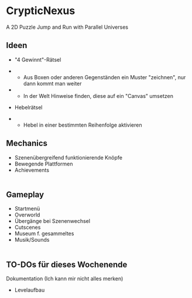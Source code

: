 # CrypticNexus
 A 2D Puzzle Jump and Run with Parallel Universes</br>

## Ideen</br>
- "4 Gewinnt"-Rätsel
- - Aus Boxen oder anderen Gegenständen ein Muster "zeichnen", nur dann kommt man weiter
- - In der Welt Hinweise finden, diese auf ein "Canvas" umsetzen

- Hebelrätsel
- - Hebel in einer bestimmten Reihenfolge aktivieren

## Mechanics</br>
- Szenenübergreifend funktionierende Knöpfe</br>
- Bewegende Plattformen</br>
- Achievements</br></br>

## Gameplay</br>
- Startmenü</br>
- Overworld</br>
- Übergänge bei Szenenwechsel</br>
- Cutscenes</br>
- Museum f. gesammeltes</br>
- Musik/Sounds</br></br>

## TO-DOs für dieses Wochenende</br>
Dokumentation (Ich kann mir nicht alles merken)</br>
* Levelaufbau</br>
